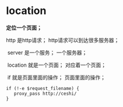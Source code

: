 # location

**定位一个页面；**



http 是http请求； http请求可以到达很多服务器；

​	server  是一个服务； 一个服务器；

​			location 就是一个页面；  对应着一个页面；

​				if 就是页面里面的操作； 页面里面的操作；

 ```nginx
if (!-e $request_filename) {
	proxy_pass http://ceshi/
}
 ```





